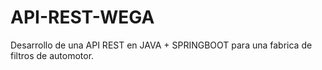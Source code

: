 # API-REST-WEGA
Desarrollo de una API REST en JAVA + SPRINGBOOT para una fabrica de filtros de automotor.

